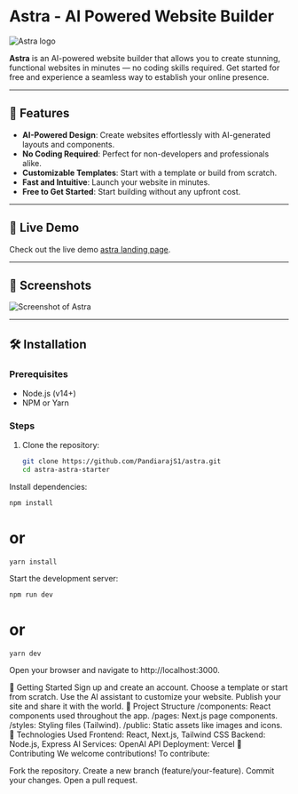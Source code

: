 # Astra - AI Powered Website Builder

![Astra logo](https://astra-landingpage.vercel.app/assets/og-image.png)

**Astra** is an AI-powered website builder that allows you to create stunning, functional websites in minutes — no coding skills required. Get started for free and experience a seamless way to establish your online presence.

---

## 🚀 Features

- **AI-Powered Design**: Create websites effortlessly with AI-generated layouts and components.
- **No Coding Required**: Perfect for non-developers and professionals alike.
- **Customizable Templates**: Start with a template or build from scratch.
- **Fast and Intuitive**: Launch your website in minutes.
- **Free to Get Started**: Start building without any upfront cost.

---

## 🔗 Live Demo

Check out the live demo [astra landing page](https://astra-landingpage.vercel.app).

---

## 📸 Screenshots

![Screenshot of Astra](https://astra-landingpage.vercel.app/assets/og-image.png)

---

## 🛠️ Installation

### Prerequisites

- Node.js (v14+)
- NPM or Yarn

### Steps

1. Clone the repository:

   ```bash
   git clone https://github.com/PandiarajS1/astra.git
   cd astra-astra-starter
Install dependencies:

    npm install
# or
    yarn install
Start the development server:

    npm run dev
# or
    yarn dev
Open your browser and navigate to http://localhost:3000.

🌟 Getting Started
Sign up and create an account.
Choose a template or start from scratch.
Use the AI assistant to customize your website.
Publish your site and share it with the world.
📂 Project Structure
/components: React components used throughout the app.
/pages: Next.js page components.
/styles: Styling files (Tailwind).
/public: Static assets like images and icons.
🧩 Technologies Used
Frontend: React, Next.js, Tailwind CSS
Backend: Node.js, Express
AI Services: OpenAI API
Deployment: Vercel
🤝 Contributing
We welcome contributions! To contribute:

Fork the repository.
Create a new branch (feature/your-feature).
Commit your changes.
Open a pull request.

